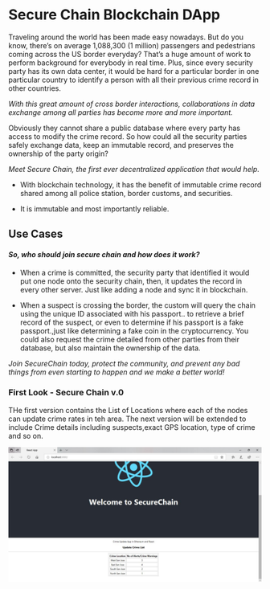 # Secure Chain Blockchain DApp 

Traveling around the world has been made easy nowadays. But do you know, there’s on average 1,088,300 (1 million) passengers and pedestrians coming across the US border everyday? That’s a huge amount of work to perform background for everybody in real time. Plus, since every security party has its own data center, it would be hard for a particular border in one particular country to identify a person with all their previous crime record in other countries. 

*With this great amount of cross border interactions, collaborations in data exchange among all parties has become more and more important.*

Obviously they cannot share a public database where every party has access to modify the crime record. So how could all the security parties safely exchange data, keep an immutable record, and preserves the ownership of the party origin?

*Meet Secure Chain, the first ever decentralized application that would help.* 

* With blockchain technology, it has the benefit of immutable crime record shared among all police station, border customs, and securities. 

* It is immutable and most importantly reliable. 

## Use Cases 
#### *So, who should join secure chain and how does it work?* 

* When a crime is committed, the security party that identified it would put one node onto the security chain, then, it updates the record in every other server. Just like adding a node and sync it in blockchain. 

* When a suspect is crossing the border, the custom will query the chain using the unique ID associated with his passport.. to retrieve a brief record of the suspect, or even to determine if his passport is a fake passport.,just like determining a fake coin in the cryptocurrency. You could also request the crime detailed from other parties from their database, but also maintain the ownership of the data. 

*Join SecureChain today, protect the community, and prevent any bad things from even starting to happen and we make a better world!*

### First Look - Secure Chain v.0
THe first version contains the  List of Locations where each of the nodes can update crime rates in teh area. The next version will be extended to include Crime details including suspects,exact GPS location, type of crime and so on.

![AppDesign](AppDesign.JPG)



